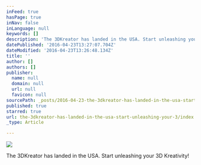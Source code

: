 ```yaml
---
inFeed: true
hasPage: true
inNav: false
inLanguage: null
keywords: []
description: 'The 3DKreator has landed in the USA. Start unleashing your 3D Kreativity!'
datePublished: '2016-04-23T13:27:07.704Z'
dateModified: '2016-04-23T13:26:48.134Z'
title: ''
author: []
authors: []
publisher:
  name: null
  domain: null
  url: null
  favicon: null
sourcePath: _posts/2016-04-23-the-3dkreator-has-landed-in-the-usa-start-unleashing-your-3.md
published: true
starred: true
url: the-3dkreator-has-landed-in-the-usa-start-unleashing-your-3/index.html
_type: Article

---
```

![](https://the-grid-user-content.s3-us-west-2.amazonaws.com/555d9457-f581-4c1c-b9d7-1318ad2d4fb5.jpg)

The 3DKreator has landed in the USA. Start unleashing your 3D Kreativity!